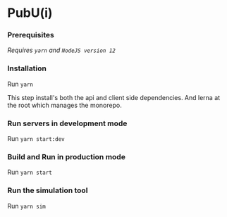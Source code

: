 # PubU(i)

### Prerequisites
*Requires `yarn` and `NodeJS version 12`*

### Installation 
Run `yarn`

This step install's both the api and client side dependencies. And lerna at the root which manages the monorepo. 

### Run servers in development mode
Run `yarn start:dev`

### Build and Run in production mode
Run `yarn start`

### Run the simulation tool
Run `yarn sim`


